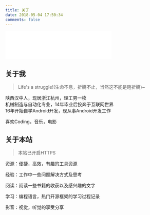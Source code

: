 ```yaml
---
title: 关于
date: 2018-05-04 17:50:34
comments: false
---
```


<iframe frameborder="no" border="0" marginwidth="0" marginheight="0" width=330 height=86 src="//music.163.com/outchain/player?type=2&id=453073161&auto=0&height=66"></iframe>

## 关于我

>Life's a struggle!(生命不息，折腾不止，当然这不能是瞎折腾)~

陕西汉中人，现居浙江杭州，理工男一枚  
机械制造与自动化专业，14年毕业后投奔于互联网世界  
16年开始自学Android开发，现从事Android开发工作  

喜欢Coding，音乐，电影  

## 关于本站

> 本站已开启HTTPS

资源：便捷，高效，有趣的工具资源  

经验：工作中一些问题解决方式及思考  

阅读：阅读一些书籍的收获以及感兴趣的文字  

学习：编程语言，热门开源框架的学习过程记录  

影音：视觉，听觉的享受分享
